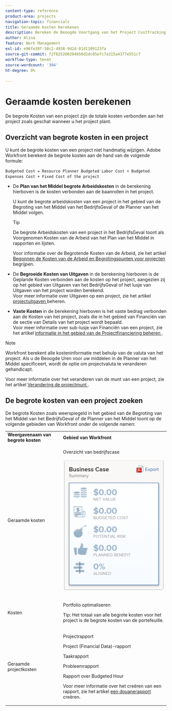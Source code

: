 ```yaml
---
content-type: reference
product-area: projects
navigation-topic: financials
title: Geraamde kosten berekenen
description: Bereken de Beoogde Voortgang van het Project CostTracking met een Rapport van het Gebruik""
author: Alina
feature: Work Management
exl-id: e96fe38f-58c2-4938-9d2d-81d1109123fa
source-git-commit: f2f825280204b56d2dc85efc7a315a4377e551c7
workflow-type: tm+mt
source-wordcount: '394'
ht-degree: 0%

---
```


# Geraamde kosten berekenen

<!--
<div data-mc-conditions="QuicksilverOrClassic.Draft mode">
<p>(NOTE: This article is linked from "Tracking Project Progress with a Utilization Report"</p>
<p>Keep the structure of this article similar to Calculating Budgeted Labor Cost)</p>
</div>
-->

De begrote Kosten van een project zijn de totale kosten verbonden aan het project zoals geschat wanneer u het project plant.

## Overzicht van begrote kosten in een project

U kunt de begrote kosten van een project niet handmatig wijzigen. Adobe Workfront berekent de begrote kosten aan de hand van de volgende formule:

`Budgeted Cost = Resource Planner Budgeted Labor Cost + Budgeted Expenses Cost + Fixed Cost of the project`

* De **Plan van het Middel begrote Arbeidskosten** in de berekening hierboven is de kosten verbonden aan de baanrollen in het project.

  U kunt de begrote arbeidskosten van een project in het gebied van de Begroting van het Middel van het BedrijfsGeval of de Planner van het Middel volgen.

  >[!TIP]
  >
  >  De begrote Arbeidskosten van een project in het BedrijfsGeval toont als Voorgenomen Kosten van de Arbeid van het Plan van het Middel in rapporten en lijsten.

  Voor informatie over de Begrotende Kosten van de Arbeid, zie het artikel [ Begonnen de Kosten van de Arbeid en Begrotingspunten voor projecten ](../../../manage-work/projects/project-finances/budgeted-labor-cost.md) begrijpen.

* De **Begroeide Kosten van Uitgaven** in de berekening hierboven is de Geplande Kosten verbonden aan de kosten op het project, aangezien zij op het gebied van Uitgaven van het BedrijfsGeval of het lusje van Uitgaven van het project worden berekend.\
  Voor meer informatie over Uitgaven op een project, zie het artikel [ projectuitgaven ](../../../manage-work/projects/project-finances/manage-project-expenses.md) beheren.

* **Vaste Kosten** in de berekening hierboven is het vaste bedrag verbonden aan de Kosten van het project, zoals die in het gebied van Financiën van de sectie van Details van het project wordt bepaald.\
  Voor meer informatie over sub-lusje van Financiën van een project, zie het artikel [ informatie in het gebied van de Projectfinanciering beheren ](../../../manage-work/projects/project-finances/manage-project-finance-area.md).

>[!NOTE]
>
>Workfront berekent alle kosteninformatie met behulp van de valuta van het project. Als u de Beoogde Uren voor uw middelen in de Planner van het Middel specificeert, wordt de optie om projectvaluta te veranderen gehandicapt.
>
>Voor meer informatie over het veranderen van de munt van een project, zie het artikel [ Verandering de projectmunt ](../../../manage-work/projects/project-finances/change-project-currency.md).

## De begrote kosten van een project zoeken

De begrote Kosten zoals weerspiegeld in het gebied van de Begroting van het Middel van het BedrijfsGeval of de Planner van het Middel toont op de volgende gebieden van Workfront onder de volgende namen:

<table style="table-layout:auto"> 
   <col> 
   <col> 
   <tbody> 
    <tr> 
     <td><strong>Weergavenaam van begrote kosten</strong></td> 
     <td><strong>Gebied van Workfront</strong></td> 
    </tr> 
    <tr> 
     <td>Geraamde kosten</td> 
     <td> <p>Overzicht van bedrijfscase</p> <p> <img src="assets/business-case-summary-qs-350x453.png" style="width: 350;height: 453;"> </p> </td> 
    </tr> 
    <tr> 
     <td>Kosten</td> 
     <td> <p>Portfolio optimaliseren</p> <p>Tip: Het totaal van alle begrote kosten voor het project is de begrote kosten van de portefeuille.</p> </td> 
    </tr> 
    <tr> 
     <td>Geraamde projectkosten</td> 
     <td> <!--
       <p data-mc-conditions="QuicksilverOrClassic.Draft mode">Resource Estimates report (NOTE: this was removed with flash)</p>
      --> <p>Projectrapport</p> <p>Project (Financial Data)-rapport</p> <p>Taakrapport</p> <p>Probleemrapport</p> <p>Rapport over Budgeted Hour</p> <p>Voor meer informatie over het creëren van een rapport, zie het artikel <a href="../../../reports-and-dashboards/reports/creating-and-managing-reports/create-custom-report.md" class="MCXref xref"> een douanerapport </a> creëren.</p> </td> 
    </tr> 
   </tbody> 
  </table>
